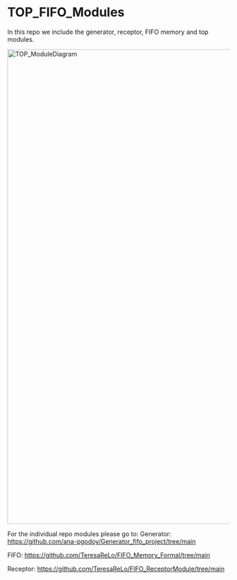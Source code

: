 # TOP_FIFO_Modules
In this repo we include the generator, receptor, FIFO memory and top modules.

<img width="1075" alt="TOP_ModuleDiagram" src="https://github.com/user-attachments/assets/bac3ab88-f667-4c54-ac74-c81a55f64e46">

For the individual repo modules please go to:
  Generator: https://github.com/ana-pgodoy/Generator_fifo_project/tree/main
  
  FIFO: https://github.com/TeresaReLo/FIFO_Memory_Formal/tree/main
  
  Receptor: https://github.com/TeresaReLo/FIFO_ReceptorModule/tree/main
